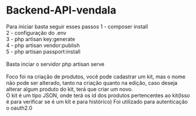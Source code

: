 # Backend-API-vendala
Para iniciar basta seguir esses passos
1 - composer install<br/>
2 - configuração do .env<br/>
3 - php artisan key:generate<br/>
4 - php artisan vendor:publish<br/>
5 - php artisan passport:install<br/>
<br/>
Basta inciar o servidor
php artisan serve
<br/>
<br/>
Foco foi na criação de produtos, você pode cadastrar um kit, mas o nome não pode ser alterado, tanto na criação quanto na edição, caso deseja alterar algum produto do kit, terá que criar um novo.
<br/>
O kit é um tipo JSON, onde terá os id dos produtos pertencentes ao kit(Isso é para verificar se é um kit e para histórico)
Foi utilizado para autenticação o oauth2.0
